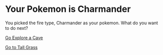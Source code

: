 # Your Pokemon is Charmander

You picked the fire type, Charmander as your pokemon. What do you want to do next?

[Go Explore a Cave](cave.md)

[Go to Tall Grass](tall-grass.md)
